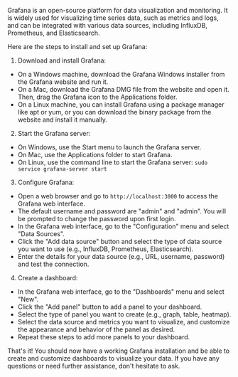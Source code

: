 Grafana is an open-source platform for data visualization and monitoring. It is widely used for visualizing time series data, such as metrics and logs, and can be integrated with various data sources, including InfluxDB, Prometheus, and Elasticsearch.

Here are the steps to install and set up Grafana:

1.  Download and install Grafana:

-   On a Windows machine, download the Grafana Windows installer from the Grafana website and run it.
-   On a Mac, download the Grafana DMG file from the website and open it. Then, drag the Grafana icon to the Applications folder.
-   On a Linux machine, you can install Grafana using a package manager like apt or yum, or you can download the binary package from the website and install it manually.

2.  Start the Grafana server:

-   On Windows, use the Start menu to launch the Grafana server.
-   On Mac, use the Applications folder to start Grafana.
-   On Linux, use the command line to start the Grafana server: `sudo service grafana-server start`

3.  Configure Grafana:

-   Open a web browser and go to `http://localhost:3000` to access the Grafana web interface.
-   The default username and password are "admin" and "admin". You will be prompted to change the password upon first login.
-   In the Grafana web interface, go to the "Configuration" menu and select "Data Sources".
-   Click the "Add data source" button and select the type of data source you want to use (e.g., InfluxDB, Prometheus, Elasticsearch).
-   Enter the details for your data source (e.g., URL, username, password) and test the connection.

4.  Create a dashboard:

-   In the Grafana web interface, go to the "Dashboards" menu and select "New".
-   Click the "Add panel" button to add a panel to your dashboard.
-   Select the type of panel you want to create (e.g., graph, table, heatmap).
-   Select the data source and metrics you want to visualize, and customize the appearance and behavior of the panel as desired.
-   Repeat these steps to add more panels to your dashboard.

That's it! You should now have a working Grafana installation and be able to create and customize dashboards to visualize your data. If you have any questions or need further assistance, don't hesitate to ask.